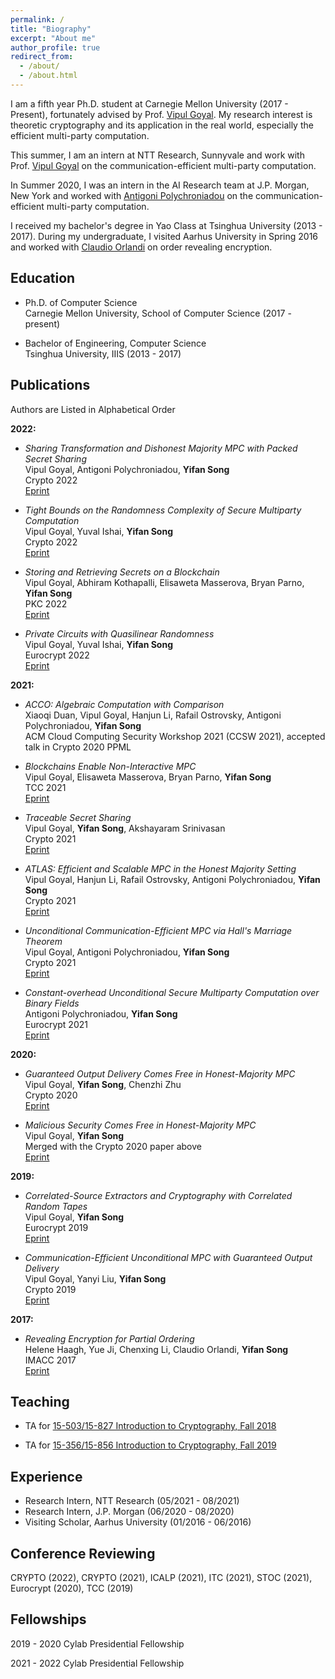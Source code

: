 ```yaml
---
permalink: /
title: "Biography"
excerpt: "About me"
author_profile: true
redirect_from: 
  - /about/
  - /about.html
---
```


I am a fifth year Ph.D. student at Carnegie Mellon University (2017 - Present), fortunately advised by Prof. [Vipul Goyal](https://www.cs.cmu.edu/~goyal/). My research interest is theoretic cryptography and its application in the real world, especially the efficient multi-party computation. 

This summer, I am an intern at NTT Research, Sunnyvale and work with Prof. [Vipul Goyal](https://www.cs.cmu.edu/~goyal/) on the communication-efficient multi-party computation.

In Summer 2020, I was an intern in the AI Research team at J.P. Morgan, New York and worked with [Antigoni Polychroniadou](https://antigonip.github.io) on the communication-efficient multi-party computation. 

I received my bachelor's degree in Yao Class at Tsinghua University (2013 - 2017). During my undergraduate, I visited Aarhus University in Spring 2016 and worked with [Claudio Orlandi](https://users-cs.au.dk/orlandi/) on order revealing encryption.

<h2 id="education"> Education</h2>

- Ph.D. of Computer Science   
  Carnegie Mellon University, School of Computer Science (2017 - present)
  
- Bachelor of Engineering, Computer Science   
  Tsinghua University, IIIS (2013 - 2017)

<h2 id="publications"> Publications</h2>

Authors are Listed in Alphabetical Order

**2022:**

- *Sharing Transformation and Dishonest Majority MPC with Packed Secret Sharing*   
  Vipul Goyal, Antigoni Polychroniadou, **Yifan Song**   
  Crypto 2022   
  [Eprint](https://eprint.iacr.org/2022/831)
  
- *Tight Bounds on the Randomness Complexity of Secure Multiparty Computation*   
  Vipul Goyal, Yuval Ishai, **Yifan Song**   
  Crypto 2022   
  [Eprint](https://eprint.iacr.org/2022/799)

- *Storing and Retrieving Secrets on a Blockchain*   
  Vipul Goyal, Abhiram Kothapalli, Elisaweta Masserova, Bryan Parno, **Yifan Song**   
  PKC 2022   
  [Eprint](https://eprint.iacr.org/2020/504)

- *Private Circuits with Quasilinear Randomness*   
  Vipul Goyal, Yuval Ishai, **Yifan Song**   
  Eurocrypt 2022   
  [Eprint](https://eprint.iacr.org/2022/250)

**2021:**

- *ACCO: Algebraic Computation with Comparison*   
  Xiaoqi Duan, Vipul Goyal, Hanjun Li, Rafail Ostrovsky, Antigoni Polychroniadou, **Yifan Song**   
  ACM Cloud Computing Security Workshop 2021 (CCSW 2021), accepted talk in Crypto 2020 PPML

- *Blockchains Enable Non-Interactive MPC*   
  Vipul Goyal, Elisaweta Masserova, Bryan Parno, **Yifan Song**   
  TCC 2021   
  [Eprint](https://eprint.iacr.org/2021/1233)

- *Traceable Secret Sharing*  
  Vipul Goyal, **Yifan Song**, Akshayaram Srinivasan   
  Crypto 2021   
  [Eprint](https://eprint.iacr.org/2021/871)
  
- *ATLAS: Efficient and Scalable MPC in the Honest Majority Setting*   
  Vipul Goyal, Hanjun Li, Rafail Ostrovsky, Antigoni Polychroniadou, **Yifan Song**   
  Crypto 2021   
  [Eprint](https://eprint.iacr.org/2021/833)
  
- *Unconditional Communication-Efficient MPC via Hall's Marriage Theorem*   
  Vipul Goyal, Antigoni Polychroniadou, **Yifan Song**   
  Crypto 2021   
  [Eprint](https://eprint.iacr.org/2021/834)
  
- *Constant-overhead Unconditional Secure Multiparty Computation over Binary Fields*   
  Antigoni Polychroniadou, **Yifan Song**   
  Eurocrypt 2021   
  [Eprint](https://eprint.iacr.org/2020/1412)
  
**2020:**

- *Guaranteed Output Delivery Comes Free in Honest-Majority MPC*   
  Vipul Goyal, **Yifan Song**, Chenzhi Zhu   
  Crypto 2020   
  [Eprint](https://eprint.iacr.org/2020/189)
  
- *Malicious Security Comes Free in Honest-Majority MPC*   
  Vipul Goyal, **Yifan Song**   
  Merged with the Crypto 2020 paper above   
  [Eprint](https://eprint.iacr.org/2020/134)
  
**2019:**
  
- *Correlated-Source Extractors and Cryptography with Correlated Random Tapes*   
  Vipul Goyal, **Yifan Song**   
  Eurocrypt 2019   
  [Eprint](https://eprint.iacr.org/2019/240)
  
- *Communication-Efficient Unconditional MPC with Guaranteed Output Delivery*   
  Vipul Goyal, Yanyi Liu, **Yifan Song**   
  Crypto 2019   
  [Eprint](https://eprint.iacr.org/2019/646)

**2017:**

- *Revealing Encryption for Partial Ordering*   
  Helene Haagh, Yue Ji, Chenxing Li, Claudio Orlandi, **Yifan Song**   
  IMACC 2017   
  [Eprint](https://eprint.iacr.org/2016/972)

<h2 id="teaching"> Teaching</h2>

- TA for [15-503/15-827 Introduction to Cryptography, Fall 2018](https://www.cs.cmu.edu/~goyal/f18/15503.html)

- TA for [15-356/15-856 Introduction to Cryptography, Fall 2019](http://www.cs.cmu.edu/~goyal/f19/15356/)

<h2 id="experience"> Experience</h2>

- Research Intern, NTT Research (05/2021 - 08/2021)   
- Research Intern, J.P. Morgan (06/2020 - 08/2020)   
- Visiting Scholar, Aarhus University (01/2016 - 06/2016)   

<h2 id="reviewing"> Conference Reviewing</h2>

CRYPTO (2022), CRYPTO (2021), ICALP (2021), ITC (2021), STOC (2021), Eurocrypt (2020), TCC (2019)

<h2 id="fellowships"> Fellowships</h2>

2019 - 2020 Cylab Presidential Fellowship

2021 - 2022 Cylab Presidential Fellowship


